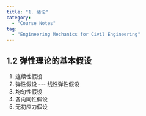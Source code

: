 ```yaml
---
title: "1. 绪论"
category:
  - "Course Notes"
tag:
  - "Engineering Mechanics for Civil Engineering"
---
```


## 1.2 弹性理论的基本假设

1. 连续性假设
2. 弹性假设 --- 线性弹性假设
3. 均匀性假设
4. 各向同性假设
5. 无初应力假设
